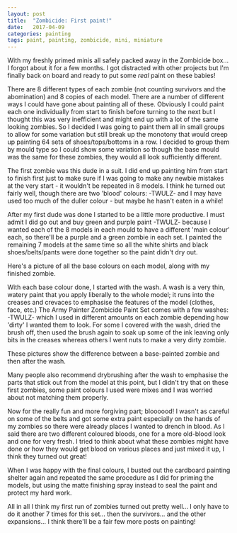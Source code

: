 ```yaml
---
layout: post
title:  "Zombicide: First paint!"
date:   2017-04-09
categories: painting
tags: paint, painting, zombicide, mini, miniature
---
```


With my freshly primed minis all safely packed away in the Zombicide box... I forgot about it for a few months. I got distracted with other projects but I'm finally back on board and ready to put some _real_ paint on these babies!
 
There are 8 different types of each zombie (not counting survivors and the abomination) and 8 copies of each model. There are a number of different ways I could have gone about painting all of these. Obviously I could paint each one individually from start to finish before turning to the next but I thought this was very inefficient and might end up with a lot of the same looking zombies. So I decided I was going to paint them all in small groups to allow for some variation but still break up the monotony that would creep up painting 64 sets of shoes/tops/bottoms in a row. I decided to group them by mould type so I could show some variation so though the base mould was the same for these zombies, they would all look sufficiently different.
 
The first zombie was this dude in a suit. I did end up painting him from start to finish first just to make sure if I was going to make any newbie mistakes at the very start - it wouldn't be repeated in 8 models. I think he turned out fairly well, though there are two 'blood' colours: -TWULZ- and I may have used too much of the duller colour - but maybe he hasn't eaten in a while!
 
After my first dude was done I started to be a little more productive. I must admit I did go out and buy green and purple paint -TWULZ- because I wanted each of the 8 models in each mould to have a different 'main colour' each, so there'll be a purple and a green zombie in each set. I painted the remaining 7 models at the same time so all the white shirts and black shoes/belts/pants were done together so the paint didn't dry out.
 
Here's a picture of all the base colours on each model, along with my finished zombie.
 
With each base colour done, I started with the wash. A wash is a very thin, watery paint that you apply liberally to the whole model; it runs into the creases and crevaces to emphasise the features of the model (clothes, face, etc.) The Army Painter Zombicide Paint Set comes with a few washes: -TWULZ- which I used in different amounts on each zombie depending how 'dirty' I wanted them to look. For some I covered with the wash, dried the brush off, then used the brush again to soak up some of the ink leaving only bits in the creases whereas others I went nuts to make a very dirty zombie.
 
These pictures show the difference between a base-painted zombie and then after the wash.
 
Many people also recommend drybrushing after the wash to emphasise the parts that stick out from the model at this point, but I didn't try that on these first zombies, some paint colours I used were mixes and I was worried about not matching them properly.
 
Now for the really fun and more forgiving part; bloooood! I wasn't as careful on some of the belts and got some extra paint especially on the hands of my zombies so there were already places I wanted to drench in blood. As I said there are two different coloured bloods, one for a more old-blood look and one for very fresh. I tried to think about what these zombies might have done or how they would get blood on various places and just mixed it up, I think they turned out great!
 
When I was happy with the final colours, I busted out the cardboard painting shelter again and repeated the same procedure as I did for priming the models, but using the matte finishing spray instead to seal the paint and protect my hard work.
 
All in all I think my first run of zombies turned out pretty well... I only have to do it another 7 times for this set... then the survivors... and the other expansions... I think there'll be a fair few more posts on painting!